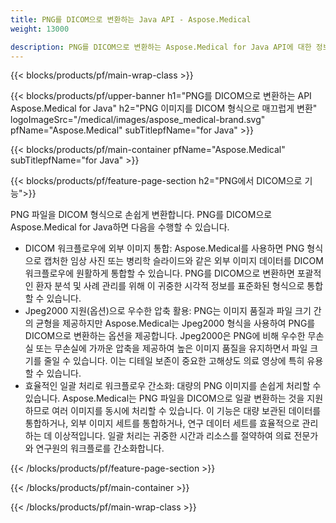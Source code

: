 ```yaml
---
title: PNG를 DICOM으로 변환하는 Java API - Aspose.Medical
weight: 13000

description: PNG를 DICOM으로 변환하는 Aspose.Medical for Java API에 대한 정보
---
```


{{< blocks/products/pf/main-wrap-class >}}

{{< blocks/products/pf/upper-banner h1="PNG를 DICOM으로 변환하는 API Aspose.Medical for Java" h2="PNG 이미지를 DICOM 형식으로 매끄럽게 변환" logoImageSrc="/medical/images/aspose_medical-brand.svg" pfName="Aspose.Medical" subTitlepfName="for Java" >}}

{{< blocks/products/pf/main-container pfName="Aspose.Medical" subTitlepfName="for Java" >}}

{{< blocks/products/pf/feature-page-section h2="PNG에서 DICOM으로 기능">}}

<p>PNG 파일을 DICOM 형식으로 손쉽게 변환합니다. PNG를 DICOM으로 Aspose.Medical for Java하면 다음을 수행할 수 있습니다.</p>

<ul>
<li>DICOM 워크플로우에 외부 이미지 통합: Aspose.Medical를 사용하면 PNG 형식으로 캡처한 임상 사진 또는 병리학 슬라이드와 같은 외부 이미지 데이터를 DICOM 워크플로우에 원활하게 통합할 수 있습니다. PNG를 DICOM으로 변환하면 포괄적인 환자 분석 및 사례 관리를 위해 이 귀중한 시각적 정보를 표준화된 형식으로 통합할 수 있습니다.</li>
<li>Jpeg2000 지원(옵션)으로 우수한 압축 활용: PNG는 이미지 품질과 파일 크기 간의 균형을 제공하지만 Aspose.Medical는 Jpeg2000 형식을 사용하여 PNG를 DICOM으로 변환하는 옵션을 제공합니다. Jpeg2000은 PNG에 비해 우수한 무손실 또는 무손실에 가까운 압축을 제공하여 높은 이미지 품질을 유지하면서 파일 크기를 줄일 수 있습니다. 이는 디테일 보존이 중요한 고해상도 의료 영상에 특히 유용할 수 있습니다.</li>
<li>효율적인 일괄 처리로 워크플로우 간소화: 대량의 PNG 이미지를 손쉽게 처리할 수 있습니다. Aspose.Medical는 PNG 파일을 DICOM으로 일괄 변환하는 것을 지원하므로 여러 이미지를 동시에 처리할 수 있습니다. 이 기능은 대량 보관된 데이터를 통합하거나, 외부 이미지 세트를 통합하거나, 연구 데이터 세트를 효율적으로 관리하는 데 이상적입니다. 일괄 처리는 귀중한 시간과 리소스를 절약하여 의료 전문가와 연구원의 워크플로를 간소화합니다.</li>
</ul>

{{< /blocks/products/pf/feature-page-section >}}

{{< /blocks/products/pf/main-container >}}

{{< /blocks/products/pf/main-wrap-class >}}